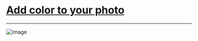 # [Add color to your photo](https://fastilov3-photo-filter.netlify.app/)
***
![image](https://user-images.githubusercontent.com/50419270/140190205-0c04f4d0-4a0f-4f04-90f6-19f6f207eee4.png)
